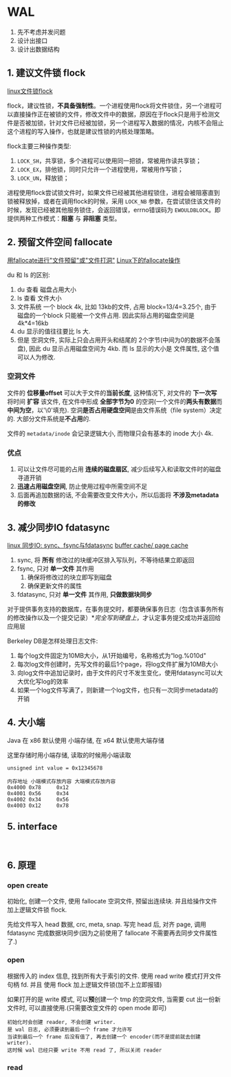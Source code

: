 # WAL

1. 先不考虑并发问题
2. 设计出接口
3. 设计出数据结构

## 1. 建议文件锁 flock

[linux文件锁flock](https://www.cnblogs.com/kex1n/p/7100107.html)

flock，建议性锁，**不具备强制性**。一个进程使用flock将文件锁住，另一个进程可以直接操作正在被锁的文件，修改文件中的数据，原因在于flock只是用于检测文件是否被加锁，针对文件已经被加锁，另一个进程写入数据的情况，内核不会阻止这个进程的写入操作，也就是建议性锁的内核处理策略。

flock主要三种操作类型:

1. `LOCK_SH`，共享锁，多个进程可以使用同一把锁，常被用作读共享锁；
2. `LOCK_EX`，排他锁，同时只允许一个进程使用，常被用作写锁；
3. `LOCK_UN`，释放锁；

进程使用flock尝试锁文件时，如果文件已经被其他进程锁住，进程会被阻塞直到锁被释放掉，或者在调用flock的时候，采用 `LOCK_NB` 参数，在尝试锁住该文件的时候，发现已经被其他服务锁住，会返回错误，errno错误码为 `EWOULDBLOCK`。即提供两种工作模式：**阻塞** 与 **非阻塞** 类型。

## 2. 预留文件空间 fallocate

[用fallocate进行"文件预留"或"文件打洞"](https://blog.csdn.net/weixin_36145588/article/details/78822837)
[Linux下的fallocate操作](https://blog.csdn.net/ZR_Lang/article/details/51032815)

du 和 ls 的区别:

1. du 查看 磁盘占用大小
2. ls 查看 文件大小
3. 文件系统 一个 block 4k, 比如 13kb的文件, 占用 block=13/4=3.25个, 由于 磁盘的一个block 只能被一个文件占用. 因此实际占用的磁盘空间是 4k*4=16kb
4. du 显示的值往往要比 ls 大.
5. 但是 空洞文件, 实际上只会占用开头和结尾的 2个字节(中间为0的数据不会落盘), 因此 du 显示占用磁盘空间为 4kb. 而 ls 显示的大小是 文件属性, 这个值可以人为修改.

### 空洞文件

文件的 **位移量offset** 可以大于文件的**当前长度**, 这种情况下, 对文件的 **下一次写** 将时间 **扩容** 该文件, 在文件中形成 **全部字节为0** 的空洞(一个文件的**两头有数据**而**中间为空**，以'\0'填充). 空洞**是否占用硬盘空间**是由文件系统（file system）决定的. 大部分文件系统是**不占用**的.

文件的 `metadata/inode` 会记录逻辑大小, 而物理只会有基本的 inode 大小 4k.

### 优点

1. 可以让文件尽可能的占用 **连续的磁盘扇区**, 减少后续写入和读取文件时的磁盘寻道开销
2. **迅速占用磁盘空间**, 防止使用过程中所需空间不足
3. 后面再追加数据的话, 不会需要改变文件大小，所以后面将 **不涉及metadata的修改**

## 3. 减少同步IO fdatasync

[linux 同步IO: sync、fsync与fdatasync](https://blog.csdn.net/cywosp/article/details/8767327)
[buffer cache/ page cache](https://zhuanlan.zhihu.com/p/35277219)

1. sync, 将 **所有** 修改过的块缓冲区排入写队列，不等待结果立即返回
2. fsync, 只对 **单一文件** 其作用
   1. 确保将修改过的块立即写到磁盘
   2. 确保更新文件的属性
3. fdatasync, 只对 **单一文件** 其作用, **只做数据块同步**

对于提供事务支持的数据库，在事务提交时，都要确保事务日志（包含该事务所有的修改操作以及一个提交记录）**完全写到硬盘上*，才认定事务提交成功并返回给应用层

Berkeley DB是怎样处理日志文件:

1. 每个log文件固定为10MB大小，从1开始编号，名称格式为“log.%010d"
2. 每次log文件创建时，先写文件的最后1个page，将log文件扩展为10MB大小
3. 向log文件中追加记录时，由于文件的尺寸不发生变化，使用fdatasync可以大大优化写log的效率
4. 如果一个log文件写满了，则新建一个log文件，也只有一次同步metadata的开销

## 4. 大小端

Java 在 x86 默认使用 小端存储, 在 x64 默认使用大端存储

这里存储时用小端存储, 读取的时候用小端读取

``` text
unsigned int value = 0x12345678

内存地址 小端模式存放内容 大端模式存放内容
0x4000 0x78     0x12
0x4001 0x56     0x34
0x4002 0x34     0x56
0x4003 0x12     0x78
```

## 5. interface

``` java
```

``` java
```

## 6. 原理

### open create

初始化, 创建一个文件, 使用 fallocate 空洞文件, 预留出连续块. 并且给操作文件 加上逻辑文件锁 flock.

先给文件写入 head 数据, crc, meta, snap. 写完 head 后, 对齐 page, 调用 fdatasync 完成数据块同步(因为之前使用了 fallocate 不需要再去同步文件属性了.)

### open

根据传入的 index 信息, 找到所有大于索引的文件. 使用 read write 模式打开文件句柄 fd. 并且 使用 flock 加上逻辑文件锁(加不上立即报错)

如果打开的是 write 模式, 可以**预**创建一个 tmp 的空洞文件, 当需要 cut 出一份新文件时, 可以直接使用.(只需要改变文件的 open mode 即可)

``` text
初始化时会创建 reader, 不会创建 writer.
是 wal 日志, 必须要读到最后一个 frame 才允许写
当读到最后一个 frame 后没有值了, 再去创建一个 encoder(而不是提前就去创建 writer).
这时候 wal 已经只要 write 不用 read 了, 所以关闭 reader
```

### read
